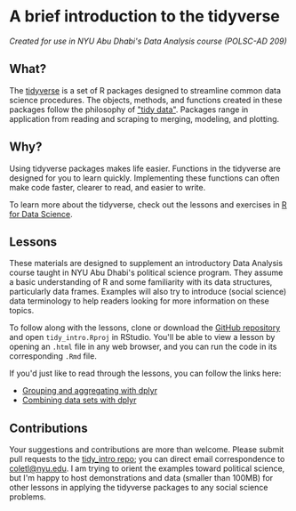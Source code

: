 # A brief introduction to the tidyverse

_Created for use in NYU Abu Dhabi's Data Analysis course (POLSC-AD 209)_

## What?
The [tidyverse](https://www.tidyverse.org/) is a set of R packages designed to streamline common data science procedures. The objects, methods, and functions created in these packages follow the philosophy of ["tidy data"](http://vita.had.co.nz/papers/tidy-data.html). Packages range in application from reading and scraping to merging, modeling, and plotting.

## Why?
Using tidyverse packages makes life easier. Functions in the tidyverse are designed for you to learn quickly. Implementing these functions can often make code faster, clearer to read, and easier to write.

To learn more about the tidyverse, check out the lessons and exercises in [R for Data Science](http://r4ds.had.co.nz/index.html).

## Lessons
These materials are designed to supplement an introductory Data Analysis course taught in NYU Abu Dhabi's political science program. They assume a basic understanding of R and some familiarity with its data structures, particularly data frames. Examples will also try to introduce (social science) data terminology to help readers looking for more information on these topics.

To follow along with the lessons, clone or download the [GitHub repository](https://github.com/coletl/tidy_intro) and open `tidy_intro.Rproj` in RStudio. You'll be able to view a lesson by opening an `.html` file in any web browser, and you can run the code in its corresponding `.Rmd` file.

If you'd just like to read through the lessons, you can follow the links here:

  + [Grouping and aggregating with dplyr](https://coletl.github.io/tidy_intro/lessons/dplyr_group/dplyr_group.html)
  + [Combining data sets with dplyr](https://coletl.github.io/tidy_intro/lessons/dplyr_join/dplyr_join.html)

## Contributions
Your suggestions and contributions are more than welcome. Please submit pull requests to the [tidy_intro repo](https://github.com/coletl/tidy_intro); you can direct email correspondence to coletl@nyu.edu. I am trying to orient the examples toward political science, but I'm happy to host demonstrations and data (smaller than 100MB) for other lessons in applying the tidyverse packages to any social science problems.
